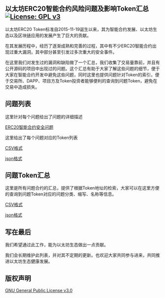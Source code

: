 ## 以太坊ERC20智能合约风险问题及影响Token汇总 [![License: GPL v3](https://img.shields.io/badge/License-GPL%20v3-blue.svg)](https://www.gnu.org/licenses/gpl-3.0)

以太坊ERC20 Token标准自2015-11-19诞生以来，其为智能合约发展、以太坊生态以及区块链应用的发展产生了巨大的贡献。

在其发展历程中，经历了逐渐成熟和完善的过程，其中有不少ERC20智能合约出现过重大漏洞，其中部分甚至引发过多次重大的安全事件。

在这里我们对发生过的漏洞和缺陷做了一个汇总，我们收集了交易量靠前，并且有公开源码的项目中出现过的问题。这个汇总有助于大家了解这些问题的细节，便于大家在智能合约开发中避免这些问题，同时这里也提供问题针对Token的索引，便于交易所、DAPP、项目方及Token投资者能够便利的查询到问题Token，避免在交易中造成损失。



##  问题列表

这里针对每个问题给出了问题的详细描述

[ERC20智能合约安全问题](https://github.com/sec-bit/token-list/tree/master/bug-list)



这里给出了每个问题对应的Token列表

[CSV格式](https://github.com/sec-bit/token-list/tree/master/csv)

[json格式](https://github.com/sec-bit/token-list/tree/master/json)



## 问题Token汇总

这里是所有问题合约的汇总，提供了根据Token地址的检索，大家可以在这里方便的查询到问题Token对应的问题分类、缩写、名称等信息。

[CSV格式](https://github.com/sec-bit/token-list/blob/master/summary.csv)

[json格式](https://github.com/sec-bit/token-list/blob/master/summary.json)



## 写在最后

我们希望通过此工作，能为以太坊生态做出一点贡献。

我们会长期维护此列表，并对其不定期的更新。也欢迎大家共同参与进来，共同推进以太坊生态健康发展。


## 版权声明

[GNU General Public License v3.0](https://www.gnu.org/licenses/gpl-3.0.en.html)
